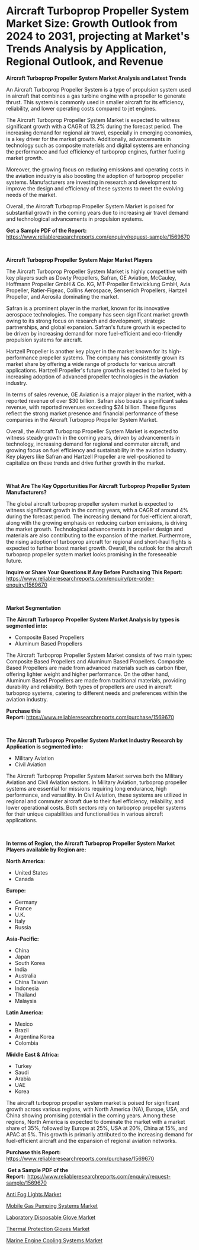 <p><h1>Aircraft Turboprop Propeller System Market Size: Growth Outlook from 2024 to 2031, projecting at Market's Trends Analysis by Application, Regional Outlook, and Revenue</h1></p><p><strong>Aircraft Turboprop Propeller System Market Analysis and Latest Trends</strong></p>
<p><p>An Aircraft Turboprop Propeller System is a type of propulsion system used in aircraft that combines a gas turbine engine with a propeller to generate thrust. This system is commonly used in smaller aircraft for its efficiency, reliability, and lower operating costs compared to jet engines.</p><p>The Aircraft Turboprop Propeller System Market is expected to witness significant growth with a CAGR of 13.2% during the forecast period. The increasing demand for regional air travel, especially in emerging economies, is a key driver for the market growth. Additionally, advancements in technology such as composite materials and digital systems are enhancing the performance and fuel efficiency of turboprop engines, further fueling market growth.</p><p>Moreover, the growing focus on reducing emissions and operating costs in the aviation industry is also boosting the adoption of turboprop propeller systems. Manufacturers are investing in research and development to improve the design and efficiency of these systems to meet the evolving needs of the market.</p><p>Overall, the Aircraft Turboprop Propeller System Market is poised for substantial growth in the coming years due to increasing air travel demand and technological advancements in propulsion systems.</p></p>
<p><strong>Get a Sample PDF of the Report:&nbsp;</strong> <a href="https://www.reliableresearchreports.com/enquiry/request-sample/1569670">https://www.reliableresearchreports.com/enquiry/request-sample/1569670</a></p>
<p>&nbsp;</p>
<p><strong>Aircraft Turboprop Propeller System Major Market Players</strong></p>
<p><p>The Aircraft Turboprop Propeller System Market is highly competitive with key players such as Dowty Propellers, Safran, GE Aviation, McCauley, Hoffmann Propeller GmbH & Co. KG, MT-Propeller Entwicklung GmbH, Avia Propeller, Ratier-Figeac, Collins Aerospace, Sensenich Propellers, Hartzell Propeller, and Aerosila dominating the market.</p><p>Safran is a prominent player in the market, known for its innovative aerospace technologies. The company has seen significant market growth owing to its strong focus on research and development, strategic partnerships, and global expansion. Safran's future growth is expected to be driven by increasing demand for more fuel-efficient and eco-friendly propulsion systems for aircraft.</p><p>Hartzell Propeller is another key player in the market known for its high-performance propeller systems. The company has consistently grown its market share by offering a wide range of products for various aircraft applications. Hartzell Propeller's future growth is expected to be fueled by increasing adoption of advanced propeller technologies in the aviation industry.</p><p>In terms of sales revenue, GE Aviation is a major player in the market, with a reported revenue of over $30 billion. Safran also boasts a significant sales revenue, with reported revenues exceeding $24 billion. These figures reflect the strong market presence and financial performance of these companies in the Aircraft Turboprop Propeller System Market.</p><p>Overall, the Aircraft Turboprop Propeller System Market is expected to witness steady growth in the coming years, driven by advancements in technology, increasing demand for regional and commuter aircraft, and growing focus on fuel efficiency and sustainability in the aviation industry. Key players like Safran and Hartzell Propeller are well-positioned to capitalize on these trends and drive further growth in the market.</p></p>
<p>&nbsp;</p>
<p><strong>What Are The Key Opportunities For Aircraft Turboprop Propeller System Manufacturers?</strong></p>
<p><p>The global aircraft turboprop propeller system market is expected to witness significant growth in the coming years, with a CAGR of around 4% during the forecast period. The increasing demand for fuel-efficient aircraft, along with the growing emphasis on reducing carbon emissions, is driving the market growth. Technological advancements in propeller design and materials are also contributing to the expansion of the market. Furthermore, the rising adoption of turboprop aircraft for regional and short-haul flights is expected to further boost market growth. Overall, the outlook for the aircraft turboprop propeller system market looks promising in the foreseeable future.</p></p>
<p><strong>Inquire or Share Your Questions If Any Before Purchasing This Report:</strong> <a href="https://www.reliableresearchreports.com/enquiry/pre-order-enquiry/1569670">https://www.reliableresearchreports.com/enquiry/pre-order-enquiry/1569670</a></p>
<p>&nbsp;</p>
<p><strong>Market Segmentation</strong></p>
<p><strong>The Aircraft Turboprop Propeller System Market Analysis by types is segmented into:</strong></p>
<p><ul><li>Composite Based Propellers</li><li>Aluminum Based Propellers</li></ul></p>
<p><p>The Aircraft Turboprop Propeller System Market consists of two main types: Composite Based Propellers and Aluminum Based Propellers. Composite Based Propellers are made from advanced materials such as carbon fiber, offering lighter weight and higher performance. On the other hand, Aluminum Based Propellers are made from traditional materials, providing durability and reliability. Both types of propellers are used in aircraft turboprop systems, catering to different needs and preferences within the aviation industry.</p></p>
<p><strong>Purchase this Report:&nbsp;</strong><a href="https://www.reliableresearchreports.com/purchase/1569670">https://www.reliableresearchreports.com/purchase/1569670</a></p>
<p>&nbsp;</p>
<p><strong>The Aircraft Turboprop Propeller System Market Industry Research by Application is segmented into:</strong></p>
<p><ul><li>Military Aviation</li><li>Civil Aviation</li></ul></p>
<p><p>The Aircraft Turboprop Propeller System Market serves both the Military Aviation and Civil Aviation sectors. In Military Aviation, turboprop propeller systems are essential for missions requiring long endurance, high performance, and versatility. In Civil Aviation, these systems are utilized in regional and commuter aircraft due to their fuel efficiency, reliability, and lower operational costs. Both sectors rely on turboprop propeller systems for their unique capabilities and functionalities in various aircraft applications.</p></p>
<p>&nbsp;</p>
<p><strong>In terms of Region, the Aircraft Turboprop Propeller System Market Players available by Region are:</strong></p>
<p>
    <p> <strong> North America: </strong>
        <ul>
            <li>United States</li>
            <li>Canada</li>
        </ul>
        </p> 
    <p> <strong> Europe: </strong>
        <ul>
            <li>Germany</li>
            <li>France</li>
            <li>U.K.</li>
            <li>Italy</li>
            <li>Russia</li>
        </ul>
        </p> 
    <p> <strong> Asia-Pacific: </strong>
        <ul>
            <li>China</li>
            <li>Japan</li>
            <li>South Korea</li>
            <li>India</li>
            <li>Australia</li>
            <li>China Taiwan</li>
            <li>Indonesia</li>
            <li>Thailand</li>
            <li>Malaysia</li>
        </ul>
        </p> 
    <p> <strong> Latin America: </strong>
        <ul>
            <li>Mexico</li>
            <li>Brazil</li>
            <li>Argentina Korea</li>
            <li>Colombia</li>
        </ul>
        </p> 
    <p> <strong> Middle East & Africa: </strong>
        <ul>
            <li>Turkey</li>
            <li>Saudi</li>
            <li>Arabia</li>
            <li>UAE</li>
            <li>Korea</li>
        </ul>
    </p>
    </p>
<p><p>The aircraft turboprop propeller system market is poised for significant growth across various regions, with North America (NA), Europe, USA, and China showing promising potential in the coming years. Among these regions, North America is expected to dominate the market with a market share of 35%, followed by Europe at 25%, USA at 20%, China at 15%, and APAC at 5%. This growth is primarily attributed to the increasing demand for fuel-efficient aircraft and the expansion of regional aviation networks.</p></p>
<p><strong>Purchase this Report: </strong><a href="https://www.reliableresearchreports.com/purchase/1569670">https://www.reliableresearchreports.com/purchase/1569670</a></p>
<p>&nbsp;<strong>Get a Sample PDF of the Report:&nbsp;&nbsp;</strong><a href="https://www.reliableresearchreports.com/enquiry/request-sample/1569670">https://www.reliableresearchreports.com/enquiry/request-sample/1569670</a></p>
<p><strong></strong></p>
<p><p><a href="https://github.com/castoriffic/Market-Research-Report-List-3/blob/main/anti-fog-lights-market.md">Anti Fog Lights Market</a></p><p><a href="https://github.com/yoshih12/Market-Research-Report-List-2/blob/main/mobile-gas-pumping-systems-market.md">Mobile Gas Pumping Systems Market</a></p><p><a href="https://issuu.com/reportprime-2/docs/laboratory-disposable-glove-market-size-2030.pptx">Laboratory Disposable Glove Market</a></p><p><a href="https://issuu.com/reportprime-2/docs/thermal-protection-gloves-market-size-2030.pptx">Thermal Protection Gloves Market</a></p><p><a href="https://github.com/jerrycopelandthomaswsqd8q/Market-Research-Report-List-1/blob/main/marine-engine-cooling-systems-market.md">Marine Engine Cooling Systems Market</a></p></p>
